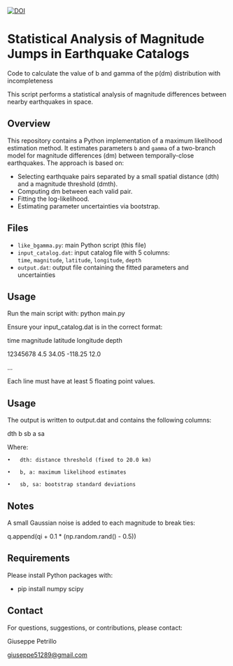[![DOI](https://zenodo.org/badge/998813138.svg)](https://doi.org/10.5281/zenodo.15653633)

# Statistical Analysis of Magnitude Jumps in Earthquake Catalogs
Code to calculate the value of b and gamma of the p(dm) distribution with incompleteness

This script performs a statistical analysis of magnitude differences between nearby earthquakes in space.

## Overview

This repository contains a Python implementation of a maximum likelihood estimation method. It estimates parameters `b` and `gamma` of a two-branch model for magnitude differences (dm) between temporally-close earthquakes. The approach is based on:

- Selecting earthquake pairs separated by a small spatial distance (dth) and a magnitude threshold (dmth).
- Computing dm between each valid pair.
- Fitting the log-likelihood.
- Estimating parameter uncertainties via bootstrap.

## Files

- `like_bgamma.py`: main Python script (this file)
- `input_catalog.dat`: input catalog file with 5 columns:  
  `time`, `magnitude`, `latitude`, `longitude`, `depth`
- `output.dat`: output file containing the fitted parameters and uncertainties

## Usage

Run the main script with:
python main.py

Ensure your input_catalog.dat is in the correct format:

time    magnitude    latitude    longitude    depth

12345678  4.5          34.05       -118.25      12.0

...

Each line must have at least 5 floating point values.

## Usage

The output is written to output.dat and contains the following columns:

dth  b  sb  a  sa

Where:

	•	dth: distance threshold (fixed to 20.0 km)
 
	•	b, a: maximum likelihood estimates
 
	•	sb, sa: bootstrap standard deviations


## Notes

A small Gaussian noise is added to each magnitude to break ties:

q.append(qi + 0.1 * (np.random.rand() - 0.5))

## Requirements

Please install Python packages with:

- pip install numpy scipy

## Contact

For questions, suggestions, or contributions, please contact:

Giuseppe Petrillo

giuseppe51289@gmail.com



